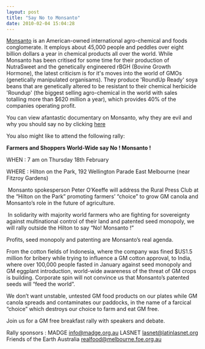 ```yaml
---
layout: post
title: "Say No to Monsanto"
date: 2010-02-04 15:04:28
---
```


[Monsanto][1] is an American-owned international agro-chemical and foods conglomerate. It employs about 45,000 people and peddles over eight billion dollars a year in chemical products all over the world. While Monsanto has been critised for some time for their production of NutraSweet and the genetically engineered rBGH (Bovine Growth Hormone), the latest criticism is for it's moves into the world of GMOs (genetically manipulated organisams). They produce 'RoundUp Ready' soya beans that are genetically altered to be resistant to their chemical herbicide 'Roundup' (the biggest selling agro-chemical in the world with sales totalling more than $620 million a year), which provides 40% of the companies operating profit.

 [1]: http://www.mcspotlight.org/beyond/companies/monsanto.html

You can view afantastic documentary on Monsanto, why they are evil and why you should say no by clicking [here][2]

 [2]: http://www.greenrenters.org/2008/06/real-food-film-festival/

You also might like to attend the following rally:

**Farmers and Shoppers World-Wide say No ! Monsanto !**

WHEN : 7 am on Thursday 18th February

WHERE : Hilton on the Park, 192 Wellington Parade East Melbourne (near Fitzroy Gardens) 

 Monsanto spokesperson Peter O’Keeffe will address the Rural Press Club at the “Hilton on the Park” promoting farmers’ “choice” to grow GM canola and Monsanto’s role in the future of agriculture.

 In solidarity with majority world farmers who are fighting for sovereignty against multinational control of their land and patented seed monopoly, we will rally outside the Hilton to say “No! Monsanto !”

Profits, seed monopoly and patenting are Monsanto’s real agenda.

From the cotton fields of Indonesia, where the company was fined $US1.5 million for bribery while trying to influence a GM cotton approval, to India, where over 100,000 people fasted in January against seed monopoly and GM eggplant introduction, world-wide awareness of the threat of GM crops is building. Corporate spin will not convince us that Monsanto’s patented seeds will “feed the world”.

We don’t want unstable, untested GM food products on our plates while GM canola spreads and contaminates our paddocks, in the name of a farcical “choice” which destroys our choice to farm and eat GM free.

Join us for a GM free breakfast rally with speakers and debate.

Rally sponsors : MADGE <info@madge.org.au> LASNET <lasnet@latinlasnet.org> Friends of the Earth Australia <realfood@melbourne.foe.org.au>